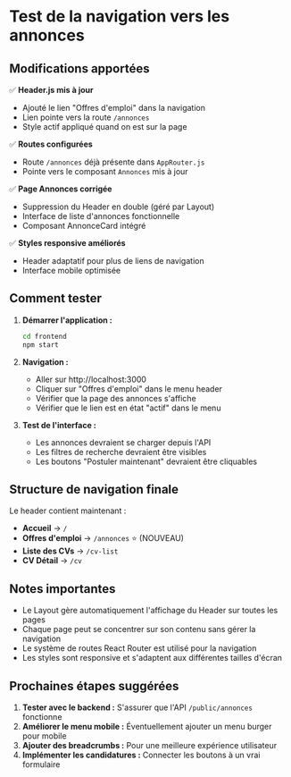 # Test de la navigation vers les annonces

## Modifications apportées

✅ **Header.js mis à jour**
- Ajouté le lien "Offres d'emploi" dans la navigation
- Lien pointe vers la route `/annonces`
- Style actif appliqué quand on est sur la page

✅ **Routes configurées**
- Route `/annonces` déjà présente dans `AppRouter.js`
- Pointe vers le composant `Annonces` mis à jour

✅ **Page Annonces corrigée**
- Suppression du Header en double (géré par Layout)
- Interface de liste d'annonces fonctionnelle
- Composant AnnonceCard intégré

✅ **Styles responsive améliorés**
- Header adaptatif pour plus de liens de navigation
- Interface mobile optimisée

## Comment tester

1. **Démarrer l'application :**
   ```bash
   cd frontend
   npm start
   ```

2. **Navigation :**
   - Aller sur http://localhost:3000
   - Cliquer sur "Offres d'emploi" dans le menu header
   - Vérifier que la page des annonces s'affiche
   - Vérifier que le lien est en état "actif" dans le menu

3. **Test de l'interface :**
   - Les annonces devraient se charger depuis l'API
   - Les filtres de recherche devraient être visibles
   - Les boutons "Postuler maintenant" devraient être cliquables

## Structure de navigation finale

Le header contient maintenant :
- **Accueil** → `/`
- **Offres d'emploi** → `/annonces` ⭐ (NOUVEAU)
- **Liste des CVs** → `/cv-list`
- **CV Détail** → `/cv`

## Notes importantes

- Le Layout gère automatiquement l'affichage du Header sur toutes les pages
- Chaque page peut se concentrer sur son contenu sans gérer la navigation
- Le système de routes React Router est utilisé pour la navigation
- Les styles sont responsive et s'adaptent aux différentes tailles d'écran

## Prochaines étapes suggérées

1. **Tester avec le backend :** S'assurer que l'API `/public/annonces` fonctionne
2. **Améliorer le menu mobile :** Éventuellement ajouter un menu burger pour mobile
3. **Ajouter des breadcrumbs :** Pour une meilleure expérience utilisateur
4. **Implémenter les candidatures :** Connecter les boutons à un vrai formulaire